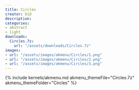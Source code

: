 ```yaml
---
title: Circles
creator: DiD
description: 
categories:
- abstract
- light
downloads:
  Circles.7z:
    url: "/assets/downloads/Circles.7z"
images:
- url: "/assets/images/akmenu/Circles/1.png"
- url: "/assets/images/akmenu/Circles/2.png"
- url: "/assets/images/akmenu/Circles/3.png"
---
```


{% include kernels/akmenu.md akmenu_themeFile="Circles.7z" akmenu_themeFolder="Circles" %}

